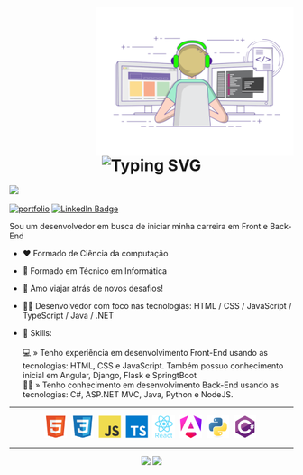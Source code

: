 <img src = "dev2.gif" width = "350px" align = "right">

<h1 align="center">
  <img src="https://readme-typing-svg.herokuapp.com?font=Protest+Revolution&weight=900&size=40&duration=1500&pause=500&color=585DF7&center=true&random=false&height=60&lines=Ol%C3%A1!;Me+chamo+Bruno!" alt="Typing SVG"  />
</h1>

<div id="badges" >
  <a href = "mailto:bruno@aincrad.com.br">
    <img src="https://img.shields.io/badge/-Gmail-%23333?style=for-the-badge&logo=gmail&logoColor=white" target="_blank"/>
  </a>
  
  [![portfolio](https://img.shields.io/badge/my_portfolio-000?style=for-the-badge&logo=ko-fi&logoColor=white)](https://github.com/9Brunodox?tab=repositories)
  <a href = "https://www.linkedin.com/in/bruno-moreira-680109209/">
    <img src="https://img.shields.io/badge/LinkedIn-blue?style=for-the-badge&logo=linkedin&logoColor=white" alt="LinkedIn Badge"/>
  </a>
</div>

Sou um desenvolvedor em busca de iniciar minha carreira em Front e Back-End

- ❤  Formado de Ciência da computação
- 🧡 Formado em Técnico em Informática
- 💙 Amo viajar atrás de novos desafios!
- 👩‍💻 Desenvolvedor com foco nas tecnologias: HTML / CSS / JavaScript / TypeScript / Java / .NET

- 🧠 Skills: <br><br>
  💻 » Tenho experiência em desenvolvimento Front-End usando as tecnologias: HTML, CSS e JavaScript. Também possuo conhecimento inicial em Angular, Django, Flask e SpringtBoot <br>
  👨‍💻 » Tenho conhecimento em desenvolvimento Back-End usando as tecnologias: C#, ASP.NET MVC, Java, Python e NodeJS.

---

<div align="center">
  <img src="https://github.com/devicons/devicon/blob/master/icons/html5/html5-original.svg" title="HTML5" alt="HTML5" width="40" height="40"/>&nbsp;
  <img src="https://github.com/devicons/devicon/blob/master/icons/css3/css3-original.svg" title="css3" alt="CSS3" width="40" height="40"/>&nbsp;
  <img src="https://github.com/devicons/devicon/blob/master/icons/javascript/javascript-original.svg" title="JavaScript" alt="JavaScript" width="40" height="40"/>&nbsp;
  <img src="https://github.com/devicons/devicon/blob/master/icons/typescript/typescript-original.svg" title="TypeScript" alt="TypeScript" width="40" height="40"/>&nbsp;
  <img src="https://github.com/devicons/devicon/blob/master/icons/react/react-original-wordmark.svg" title="React" alt="React" width="40" height="40"/>&nbsp;
  <img src="https://github.com/devicons/devicon/blob/master/icons/angular/angular-original.svg" title="Angular" alt="Angular" width="40" height="40"/>&nbsp;
  <img src="https://github.com/devicons/devicon/blob/master/icons/python/python-original.svg" title="Python" alt="Python" width="40" height="40"/>&nbsp;
  <img src="https://github.com/devicons/devicon/blob/master/icons/csharp/csharp-original.svg" title="C#" alt="CSharp" width="40" height="40"/>&nbsp;


</div>

---

<div align = "center">
  <img height = "200em" src="https://github-readme-stats.vercel.app/api/top-langs/?username=9Brunodox&show_icons=true&layout=donut&theme=aura&count_private=true"/>
  <img height = "200em" src="https://github-readme-stats.vercel.app/api?username=9Brunodox&show_icons=true&show_icons=true&theme=aura&count_private=true" />

</div>


